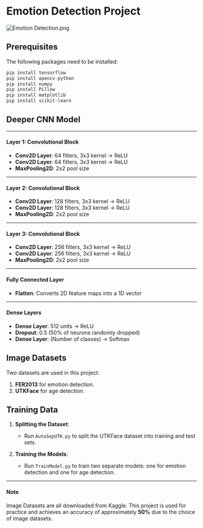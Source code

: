 # Emotion Detection Project

![Emotion Detection.png](Emotion%20Detection.png)

## Prerequisites

The following packages need to be installed:

```bash
pip install tensorflow
pip install opencv-python
pip install numpy
pip install Pillow
pip install matplotlib
pip install scikit-learn
```

## Deeper CNN Model 

---

#### Layer 1: Convolutional Block

- **Conv2D Layer**: 64 filters, 3x3 kernel -> ReLU
- **Conv2D Layer**: 64 filters, 3x3 kernel -> ReLU
- **MaxPooling2D**: 2x2 pool size

---

#### Layer 2: Convolutional Block

- **Conv2D Layer**: 128 filters, 3x3 kernel -> ReLU
- **Conv2D Layer**: 128 filters, 3x3 kernel -> ReLU
- **MaxPooling2D**: 2x2 pool size

---

#### Layer 3: Convolutional Block

- **Conv2D Layer**: 256 filters, 3x3 kernel -> ReLU
- **Conv2D Layer**: 256 filters, 3x3 kernel -> ReLU
- **MaxPooling2D**: 2x2 pool size

---

#### Fully Connected Layer

- **Flatten**: Converts 2D feature maps into a 1D vector

---

#### Dense Layers

- **Dense Layer**: 512 units -> ReLU
- **Dropout**: 0.5 (50% of neurons randomly dropped)
- **Dense Layer**: (Number of classes) -> Softmax


## Image Datasets

Two datasets are used in this project:

1. **FER2013** for emotion detection.
2. **UTKFace** for age detection.

## Training Data

1. **Splitting the Dataset**:  
   - Run `AutoSepUTK.py` to split the UTKFace dataset into training and test sets.

2. **Training the Models**:  
   - Run `TrainModel.py` to train two separate models: one for emotion detection and one for age detection.

---

#### Note
Image Datasets are all downloaded from Kaggle.
This project is used for practice and achieves an accuracy of approximately **50%** due to the choice of image datasets.
